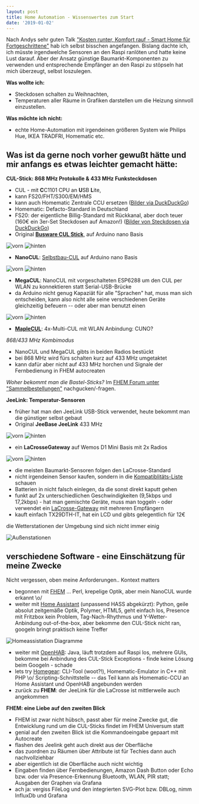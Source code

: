 ```yaml
---
layout: post
title: Home Automation - Wissenswertes zum Start
date: '2019-01-02'
---
```


Nach Andys sehr guten Talk ["Kosten runter, Komfort rauf - Smart Home für Fortgeschrittene"](https://github.com/ChemnitzerWebDevs/slides/blob/master/2018/11-November/fhem-smarthome.pptx) hab ich selbst bisschen angefangen. Bislang dachte ich, ich müsste irgendwelche Sensoren an den Raspi ranlöten und hatte keine Lust darauf. Aber der Ansatz günstige Baumarkt-Komponenten zu verwenden und entsprechende Empfänger an den Raspi zu stöpseln hat mich überzeugt, selbst loszulegen.

<!--more-->

**Was wollte ich:**
- Steckdosen schalten zu Weihnachten, 
- Temperaturen aller Räume in Grafiken darstellen um die Heizung sinnvoll einzustellen.

**Was möchte ich nicht:**
- echte Home-Automation mit irgendeinen größeren System wie Philips Hue, IKEA TRADFRI, Homematic etc.

## Was ist da gerne noch vorher gewußt hätte und mir anfangs es etwas leichter gemacht hätte:

**CUL-Stick: 868 MHz Protokolle & 433 MHz Funksteckdosen**

- CUL - mit **C**C1101 CPU an **U**SB **L**ite, 
- kann FS20/FHT/S300/EM/HMS 
- kann auch Homematic Zentrale CCU ersetzen ([Bilder via DuckDuckGo](https://duckduckgo.com/?q=homematic+ccu&iax=images&ia=images))
- Homematic: Defacto-Standard in Deutschland
- FS20: der eigentliche Billig-Standard mit Rückkanal, aber doch teuer (160€ ein 3er-Set Steckdosen auf Amazon!) ([Bilder von Steckdosen via DuckDuckGo](https://duckduckgo.com/?q=fs20+steckdose&iax=images&ia=images))
- Original **[Busware CUL Stick](http://busware.de/tiki-index.php?page=CUL)**, auf Arduino nano Basis

![vorn](/files/2019/busware-culstick-868-1.jpg)
![hinten](/files/2019/busware-culstick-868-2.jpg)

- **NanoCUL**: [Selbstbau-CUL](https://wiki.fhem.de/wiki/Selbstbau_CUL) auf Arduino nano Basis

![vorn](/files/2019/nanocul-433-1.jpg)
![hinten](/files/2019/nanocul-433-2.jpg)

- **MegaCUL**: NanoCUL mit vorgeschalteten ESP6288 um den CUL per WLAN zu konnektieren statt Serial-USB-Brücke
- da Arduino nicht genug Kapaziät für alle "Sprachen" hat, muss man sich entscheiden, kann also nicht alle seine verschiedenen Geräte gleichzeitig befeuern -- oder aber man benutzt einen

![vorn](/files/2019/megacul-868-1.jpg)
![hinten](/files/2019/megacul-868-2.jpg)

- **[MapleCUL](https://wiki.fhem.de/wiki/MapleCUN)**: 4x-Multi-CUL mit WLAN Anbindung: 
CUNO?

*868/433 MHz Kombimodus*
- NanoCUL und MegaCUL gibts in beiden Radios bestückt
- bei 868 MHz wird fürs schalten kurz auf 433 MHz umgetaktet
- kann dafür aber nicht auf 433 MHz horchen und Signale der Fernbedienung in FHEM autocreaten

*Woher bekommt man die Bastel-Sticks?* 
Im [FHEM Forum unter "Sammelbestellungen"](https://forum.fhem.de/index.php/board,98.0.html) nachgucken/-fragen.

**JeeLink: Temperatur-Sensoren**

- früher hat man den JeeLink USB-Stick verwendet, heute bekommt man die günstiger selbst gebaut
- Original **JeeBase JeeLink** 433 MHz

![vorn](/files/2019/jeelink-1.jpg)
![hinten](/files/2019/jeelink-2.jpg)

- ein **LaCrosseGateway** auf Wemos D1 Mini Basis mit 2x Radios

![vorn](/files/2019/lacrossegateway-1.jpg)
![hinten](/files/2019/lacrossegateway-2.jpg)


- die meisten Baumarkt-Sensoren folgen den LaCrosse-Standard
- nicht irgendeinen Sensor kaufen, sondern in die [Kompatiblitäts-Liste](https://wiki.fhem.de/wiki/JeeLink#Unterst.C3.BCtzte_Sensoren_und_Aktoren_incl._Wetterstation_WS_1600) schauen
- Batterien in nicht falsch einlegen, da die sonst direkt kaputt gehen
- funkt auf 2x unterschiedlichen Geschwindigkeiten (9,5kbps und 17,2kbps) - hat man gemischte Geräte, muss man toggeln - oder verwendet ein [LaCrosse-Gateway](https://wiki.fhem.de/wiki/LaCrosseGateway_V1.x) mit mehreren Empfängern
- kauft einfach TX29DTH-IT, hat ein LCD und gibts gelegentlich für 12€

die Wetterstationen der Umgebung sind sich nicht immer einig

![Außenstationen](/files/2019/wetterstationen-der-umgebung.jpg)

## verschiedene Software - eine Einschätzung für meine Zwecke
Nicht vergessen, oben meine Anforderungen.. Kontext matters

- begonnen mit [FHEM](https://fhem.de/) ... Perl, krepelige Optik, aber mein NanoCUL wurde erkannt \o/
- weiter mit [Home Assistant](https://www.home-assistant.io/) (unpassend HASS abgekürzt): Python, geile absolut zeitgemäße Optik, Polymer, HTML5, geht einfach los, Presence mit Fritzbox kein Problem, Tag-Nach-Rhythmus und Y-Wetter-Anbindung out-of-the-box, aber bekomme den CUL-Stick nicht ran, googeln bringt praktisch keine Treffer

![Homeassistation Diagramme](/files/2019/homeassistant-diagramme.jpg)

- weiter mit [OpenHAB](openhab.org/): Java, läuft trotzdem auf Raspi los, mehrere GUIs, bekomme bei Anbindung des CUL-Stick Exceptions - finde keine Lösung beim Googeln - schade
- lets try [Homegear](https://homegear.eu): CLI-Tool (woot?!), Homematic-Emulator in C++ mit PHP \o/ Scripting-Schnittstelle  -- das Teil kann als Homematic-CCU an Home Assistant und OpenHAB angebunden werden
- zurück zu **FHEM**: der JeeLink für die LaCrosse ist mittlerweile auch angekommen

**FHEM: eine Liebe auf den zweiten Blick**
- FHEM ist zwar nicht hübsch, passt aber für meine Zwecke gut, die Entwicklung rund um die CUL-Sticks findet im FHEM Universum statt
- genial auf den zweiten Blick ist die Kommandoeingabe gepaart mit Autocreate
- flashen des Jeelink geht auch direkt aus der Oberfläche
- das zuordnen zu Räumen über Attribute ist für Techies dann auch nachvollziehbar
- aber eigentlich ist die Oberfläche auch nicht wichtig
- Eingaben finden über Fernbedienungen, Amazon Dash Button oder Echo bzw. oder via Presence-Erkennung Bluetooth, WLAN, PIR statt; Ausgaben der Graphen via Grafana
- ach ja: vergiss FileLog und den integrierten SVG-Plot bzw. DBLog, nimm InfluxDb und Grafana
